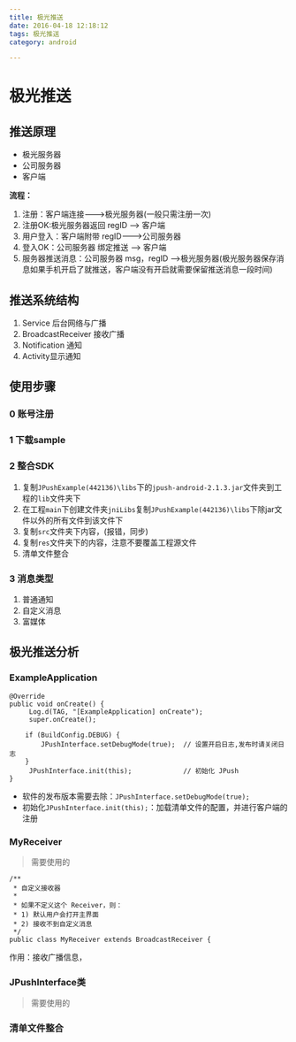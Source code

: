 ```yaml
---
title: 极光推送
date: 2016-04-18 12:18:12
tags: 极光推送
category: android

---
```



# 极光推送

## 推送原理
- 极光服务器
- 公司服务器
- 客户端

**流程：**

1. 注册：客户端连接--->极光服务器(一般只需注册一次)
2. 注册OK:极光服务器返回 regID --> 客户端
3. 用户登入：客户端附带 regID--->公司服务器
4. 登入OK：公司服务器 绑定推送 --> 客户端
5. 服务器推送消息：公司服务器 msg，regID -->极光服务器(极光服务器保存消息如果手机开启了就推送，客户端没有开启就需要保留推送消息一段时间)

## 推送系统结构

1. Service 后台网络与广播
2. BroadcastReceiver 接收广播
3. Notification 通知
4. Activity显示通知


<!--more-->

## 使用步骤
### 0 账号注册

### 1 下载sample

### 2 整合SDK

1. 复制`JPushExample(442136)\libs`下的`jpush-android-2.1.3.jar`文件夹到工程的`lib`文件夹下
2. 在工程`main`下创建文件夹`jniLibs`复制`JPushExample(442136)\libs`下除jar文件以外的所有文件到该文件下
3. 复制`src`文件夹下内容，(报错，同步)
3. 复制`res`文件夹下的内容，注意不要覆盖工程源文件
4. 清单文件整合

### 3 消息类型
1. 普通通知
2. 自定义消息
3. 富媒体

## 极光推送分析

### ExampleApplication

    @Override
    public void onCreate() {
    	 Log.d(TAG, "[ExampleApplication] onCreate");
         super.onCreate();

        if (BuildConfig.DEBUG) {
            JPushInterface.setDebugMode(true); 	// 设置开启日志,发布时请关闭日志
        }
         JPushInterface.init(this);     		// 初始化 JPush
    }

- 软件的发布版本需要去除：`JPushInterface.setDebugMode(true);`
- 初始化`JPushInterface.init(this);`：加载清单文件的配置，并进行客户端的注册

### MyReceiver
>需要使用的

	/**
	 * 自定义接收器
	 * 
	 * 如果不定义这个 Receiver，则：
	 * 1) 默认用户会打开主界面
	 * 2) 接收不到自定义消息
	 */
	public class MyReceiver extends BroadcastReceiver {

作用：接收广播信息，

### JPushInterface类
>需要使用的


### 清单文件整合





